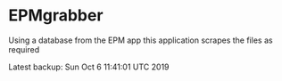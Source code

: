 # EPMgrabber
Using a database from the EPM app this application scrapes the files as required


Latest backup: Sun Oct 6 11:41:01 UTC 2019
